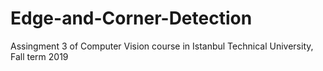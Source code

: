 # Edge-and-Corner-Detection
Assingment 3 of Computer Vision course in Istanbul Technical University, Fall term 2019
